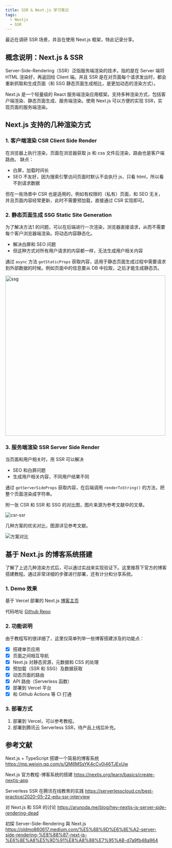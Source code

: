 ```yaml
---
title: SSR & Next.js 学习笔记
tags:
  - Nextjs
  - SSR
---
```


最近在调研 SSR 场景，并且在使用 Next.js 框架，特此记录分享。

## 概念说明：Next.js & SSR 

Server-Side-Rendering（SSR）泛指服务端渲染的技术，指的是在 Server 端将 HTML 渲染好，再返回给 Client 端。并且 SSR 是在对页面每个请求发出时，都会重新抓取和生成页面（和 SSG 静态页面生成相比，是更加动态的渲染方式）。

Next.js 是一个轻量级的 React 服务端渲染应用框架。支持多种渲染方式，包括客户端渲染、静态页面生成、服务端渲染。使用 Next.js 可以方便的实现 SSR，实现页面的服务端渲染。

## Next.js 支持的几种渲染方式

### 1. 客户端渲染 CSR Client Side Render
在浏览器上执行渲染，页面在浏览器获取 js 和 css 文件后渲染，路由也是客户端路由。
缺点：
- 白屏，加载时间长
- SEO 不友好，因为搜索引擎访问页面时默认不会执行 js，只看 html，所以看不到请求数据

但在一些场景中 CSR 也是适用的，例如有权限的（私有）页面，和 SEO 无关，并且页面内容经常更新，此时不需要预加载，直接通过 CSR 实现即可。

### 2. 静态页面生成 SSG Static Site Generation 

为了解决方法1 的问题，可以在后端进行一次渲染，浏览器直接请求，从而不需要每个客户浏览器端渲染。将动态内容静态化。
- 解决白屏和 SEO 问题
- 但这种方式对所有用户请求的内容都一样，无法生成用户相关内容

通过 `async` 方法 `getStaticProps` 获取内容，适用于静态页面生成过程中需要请求到外部数据的时候。例如页面中的信息要从 DB 中拉取，之后才能生成静态页。

<img width="500" alt="ssg" src="https://nextjs.org/static/images/learn/data-fetching/static-generation-with-data.png">

### 3. 服务端渲染 SSR Server Side Render

当页面和用户相关时，用 SSR 可以解决
- SEO 和白屏问题
- 生成用户相关内容，不同用户结果不同

通过 `getServerSideProps` 获取内容，在后端调用 `renderToString()` 的方法，把整个页面渲染成字符串。

附一张 CSR 和 SSR 和 SSG 的对比图，图片来源为参考文献中的文章。

![csr-ssr](https://img.serverlesscloud.cn/20201016/1602838536634-ssr-csr.png)

几种方案的优劣对比，图源详见参考文献。

![方案对比](https://img.serverlesscloud.cn/20201016/1602840854317-ssr.png)

<!--more-->

## 基于 Next.js 的博客系统搭建

了解了上述几种渲染方式后，可以通过实战来实现验证下。这里推荐下官方的博客搭建教程。通过非常详细的步骤进行部署，还有计分和分享系统。

### 1. Demo 效果

基于 Vercel 部署的 Next.js [博客主页](https://nextjs-blog-demo-tau.vercel.app/)

代码地址 [Github Repo](https://github.com/tinafangkunding/nextjs-blog-demo)

### 2. 功能说明

由于教程写的很详细了，这里仅简单列举一些博客搭建涉及的功能点：
 - [x] 搭建单页应用
 - [x] 页面之间相互导航
 - [x] Next.js 对静态资源，元数据和 CSS 的处理
 - [x] 预加载（SSR 和 SSG）及数据获取
 - [x] 动态页面的路由
 - [x] API 路由（Serverless 函数）
 - [x] 部署到 Vercel 平台
 - [x] 和 Github Actions 等 CI 打通

### 3. 部署方式

1. 部署到 Vercel，可以参考教程。
2. 部署到腾讯云 Serverless SSR，待产品上线后补充。

## 参考文献
Next.js + TypeScript 搭建一个简易的博客系统
https://mp.weixin.qq.com/s/QM6MSsYK4cCv0i46TJExUw 

Next.js 官方教程-博客系统的搭建
https://nextjs.org/learn/basics/create-nextjs-app

Serverless SSR 在腾讯在线教育的实践
https://serverlesscloud.cn/best-practice/2020-05-22-edu-ssr-interview

对 Next.js 和 SSR 的讨论
https://arunoda.me/blog/hey-nextjs-is-server-side-rendering-dead

初探 Server-Side-Rendering 與 Next.js
https://oldmo860617.medium.com/%E5%88%9D%E6%8E%A2-server-side-rendering-%E8%88%87-next-js-%E6%8E%A8%E5%9D%91%E8%A8%88%E7%95%AB-d7a9fb48a964